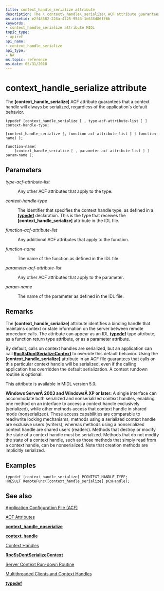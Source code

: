 ```yaml
---
title: context_handle_serialize attribute
description: The \ context\_handle\_serialize\ ACF attribute guarantees that a context handle will always be serialized, regardless of the application's default behavior.
ms.assetid: e2f48582-228a-4725-9543-1e638d86ff6b
keywords:
- context_handle_serialize attribute MIDL
topic_type:
- apiref
api_name:
- context_handle_serialize
api_type:
- NA
ms.topic: reference
ms.date: 05/31/2018
---
```


# context\_handle\_serialize attribute

The **\[context\_handle\_serialize\]** ACF attribute guarantees that a context handle will always be serialized, regardless of the application's default behavior.

``` syntax
typedef [context_handle_serialize [ , type-acf-attribute-list ] ] context-handle-type;

[context_handle_serialize [, function-acf-attribute-list ] ] function-name( );

function-name(
    [context_handle_serialize [ , parameter-acf-attribute-list ] ] param-name );
```

## Parameters

<dl> <dt>

*type-acf-attribute-list* 
</dt> <dd>

Any other ACF attributes that apply to the type.

</dd> <dt>

*context-handle-type* 
</dt> <dd>

The identifier that specifies the context handle type, as defined in a [**typedef**](typedef.md) declaration. This is the type that receives the **\[context\_handle\_serialize\]** attribute in the IDL file.

</dd> <dt>

*function-acf-attribute-list* 
</dt> <dd>

Any additional ACF attributes that apply to the function.

</dd> <dt>

*function-name* 
</dt> <dd>

The name of the function as defined in the IDL file.

</dd> <dt>

*parameter-acf-attribute-list* 
</dt> <dd>

Any other ACF attributes that apply to the parameter.

</dd> <dt>

*param-name* 
</dt> <dd>

The name of the parameter as defined in the IDL file.

</dd> </dl>

## Remarks

The **\[context\_handle\_serialize\]** attribute identifies a binding handle that maintains context or state information on the server between remote procedure calls. The attribute can appear as an IDL [**typedef**](typedef.md) type attribute, as a function return type attribute, or as a parameter attribute.

By default, calls on context handles are serialized, but an application can call [**RpcSsDontSerializeContext**](/windows/desktop/api/rpcdce/nf-rpcdce-rpcssdontserializecontext) to override this default behavior. Using the **\[context\_handle\_serialize\]** attribute in an ACF file guarantees that calls on this particular context handle will be serialized, even if the calling application has overridden the default serialization. A context rundown routine is optional.

This attribute is available in MIDL version 5.0.

**Windows ServerÂ 2003 and WindowsÂ XP or later:** A single interface can accommodate both serialized and nonserialized context handles, enabling one method on an interface to access a context handle exclusively (serialized), while other methods access that context handle in shared mode (nonserialized). These access capabilities are comparable to read/write locking mechanisms; methods using a serialized context handle are exclusive users (writers), whereas methods using a nonserialized context handle are shared users (readers). Methods that destroy or modify the state of a context handle must be serialized. Methods that do not modify the state of a context handle, such as those methods that simply read from a context handle, can be nonserialized. Note that creation methods are implicitly serialized.

## Examples

``` syntax
typedef [context_handle_serialize] PCONTEXT_HANDLE_TYPE; 
HRESULT RemoteFunc([context_handle_serialize] pCxHandle);
```

## See also

<dl> <dt>

[Application Configuration File (ACF)](application-configuration-file-acf-.md)
</dt> <dt>

[ACF Attributes](acf-attributes.md)
</dt> <dt>

[**context\_handle\_noserialize**](context-handle-noserialize.md)
</dt> <dt>

[**context\_handle**](context-handle.md)
</dt> <dt>

[Context Handles](/windows/desktop/Rpc/context-handles)
</dt> <dt>

[**RpcSsDontSerializeContext**](/windows/desktop/api/rpcdce/nf-rpcdce-rpcssdontserializecontext)
</dt> <dt>

[Server Context Run-down Routine](/windows/desktop/Rpc/server-context-run-down-routine)
</dt> <dt>

[Multithreaded Clients and Context Handles](/windows/desktop/Rpc/multithreaded-clients-and-context-handles)
</dt> <dt>

[**typedef**](typedef.md)
</dt> </dl>

 

 